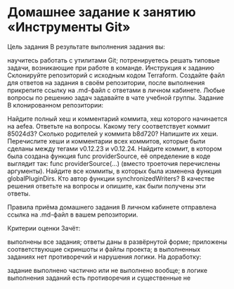 # Домашнее задание к занятию «Инструменты Git»
Цель задания
В результате выполнения задания вы:

научитесь работать с утилитами Git;
потренируетесь решать типовые задачи, возникающие при работе в команде.
Инструкция к заданию
Склонируйте репозиторий с исходным кодом Terraform.
Создайте файл для ответов на задания в своём репозитории, после выполнения прикрепите ссылку на .md-файл с ответами в личном кабинете.
Любые вопросы по решению задач задавайте в чате учебной группы.
Задание
В клонированном репозитории:

Найдите полный хеш и комментарий коммита, хеш которого начинается на aefea.
Ответьте на вопросы.
Какому тегу соответствует коммит 85024d3?
Сколько родителей у коммита b8d720? Напишите их хеши.
Перечислите хеши и комментарии всех коммитов, которые были сделаны между тегами v0.12.23 и v0.12.24.
Найдите коммит, в котором была создана функция func providerSource, её определение в коде выглядит так: func providerSource(...) (вместо троеточия перечислены аргументы).
Найдите все коммиты, в которых была изменена функция globalPluginDirs.
Кто автор функции synchronizedWriters?
В качестве решения ответьте на вопросы и опишите, как были получены эти ответы.

Правила приёма домашнего задания
В личном кабинете отправлена ссылка на .md-файл в вашем репозитории.

Критерии оценки
Зачёт:

выполнены все задания;
ответы даны в развёрнутой форме;
приложены соответствующие скриншоты и файлы проекта;
в выполненных заданиях нет противоречий и нарушения логики.
На доработку:

задание выполнено частично или не выполнено вообще;
в логике выполнения заданий есть противоречия и существенные не
